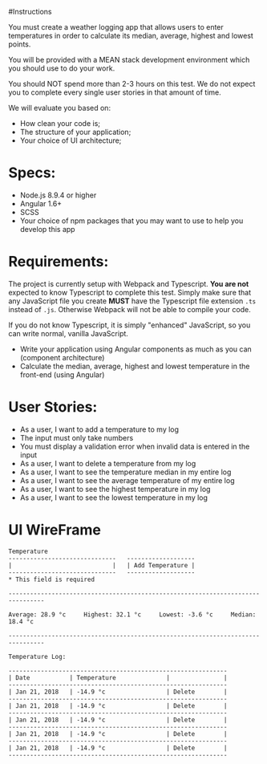 #Instructions

You must create a weather logging app that allows users to enter temperatures in order to calculate its median, average, highest and lowest points.

You will be provided with a MEAN stack development environment which you should use to do your work.

You should NOT spend more than 2-3 hours on this test. We do not expect you to complete every single user stories in that amount of time.

We will evaluate you based on:
- How clean your code is;
- The structure of your application;
- Your choice of UI architecture;

# Specs:
- Node.js 8.9.4 or higher
- Angular 1.6+
- SCSS
- Your choice of npm packages that you may want to use to help you develop this app

# Requirements:

The project is currently setup with Webpack and Typescript. **You are not** expected to know Typescript to complete this test. Simply make sure that any JavaScript file you create **MUST** have the Typescript file extension `.ts` instead of `.js`. Otherwise Webpack will not be able to compile your code.

If you do not know Typescript, it is simply "enhanced" JavaScript, so you can write normal, vanilla JavaScript.

- Write your application using Angular components as much as you can (component architecture)
- Calculate the median, average, highest and lowest temperature in the front-end (using Angular)

# User Stories:
- As a user, I want to add a temperature to my log
- The input must only take numbers
- You must display a validation error when invalid data is entered in the input
- As a user, I want to delete a temperature from my log
- As a user, I want to see the temperature median in my entire log
- As a user, I want to see the average temperature of my entire log
- As a user, I want to see the highest temperature in my log
- As a user, I want to see the lowest temperature in my log

# UI WireFrame

```
Temperature
------------------------------   -------------------
|                            |   | Add Temperature |
------------------------------   -------------------
* This field is required

--------------------------------------------------------------------------------

Average: 28.9 °c     Highest: 32.1 °c     Lowest: -3.6 °c     Median: 18.4 °c

--------------------------------------------------------------------------------

Temperature Log:

-------------------------------------------------------------
| Date           | Temperature              |               |
-------------------------------------------------------------
| Jan 21, 2018   | -14.9 °c                 | Delete        |
-------------------------------------------------------------
| Jan 21, 2018   | -14.9 °c                 | Delete        |
-------------------------------------------------------------
| Jan 21, 2018   | -14.9 °c                 | Delete        |
-------------------------------------------------------------
| Jan 21, 2018   | -14.9 °c                 | Delete        |
-------------------------------------------------------------
| Jan 21, 2018   | -14.9 °c                 | Delete        |
-------------------------------------------------------------
```
